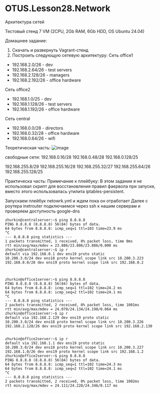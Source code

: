# OTUS.Lesson28.Network
Архитектура сетей

Тестовый стенд 7 VM (2CPU, 2Gb RAM, 6Gb HDD, OS Ubuntu 24.04)


Домашнее задание:

1. Скачать и развернуть Vagrant-стенд
2. Построить следующую сетевую архитектуру:
Сеть office1
- 192.168.2.0/26      - dev
- 192.168.2.64/26     - test servers
- 192.168.2.128/26    - managers
- 192.168.2.192/26    - office hardware

Сеть office2
- 192.168.1.0/25      - dev
- 192.168.1.128/26    - test servers
- 192.168.1.192/26    - office hardware

Сеть central
- 192.168.0.0/28     - directors
- 192.168.0.32/28    - office hardware
- 192.168.0.64/26    - wifi

Теоретическая часть:
![image](https://github.com/user-attachments/assets/3cb24d2c-49c7-4281-82e3-232b73850ab5)  

свободные сети:
192.168.0.16/28
192.168.0.48/28
192.168.0.128/25

192.168.255.8/29
192.168.255.16/28
192.168.255.32/27
192.168.255.64/26
192.168.255.128/25

Практическа часть:
Примечание к плейбуку: В этом задании я не использовал скрипт для восстановления правил фаервола при запуске, вместо этого использовалась утилита iptables-persistent.

Запускаем плейбук netowrk.yml и ждем пока он отработает
Далее с роутера inetrouter подключаемся через ssh к нашим серверам и проверяем доступность google-dns
```
zhurkin@centralserver:~$ ping 8.8.8.8
PING 8.8.8.8 (8.8.8.8) 56(84) bytes of data.
64 bytes from 8.8.8.8: icmp_seq=1 ttl=103 time=23.9 ms
^C
--- 8.8.8.8 ping statistics ---
1 packets transmitted, 1 received, 0% packet loss, time 0ms
rtt min/avg/max/mdev = 23.886/23.886/23.886/0.000 ms
zhurkin@centralserver:~$ ip r
default via 192.168.0.1 dev ens19 proto static 
10.200.3.0/24 dev ens18 proto kernel scope link src 10.200.3.223 
192.168.0.0/28 dev ens19 proto kernel scope link src 192.168.0.2 



zhurkin@office1server:~$ ping 8.8.8.8
PING 8.8.8.8 (8.8.8.8) 56(84) bytes of data.
64 bytes from 8.8.8.8: icmp_seq=1 ttl=102 time=24.2 ms
64 bytes from 8.8.8.8: icmp_seq=2 ttl=102 time=24.1 ms
^C
--- 8.8.8.8 ping statistics ---
2 packets transmitted, 2 received, 0% packet loss, time 1001ms
rtt min/avg/max/mdev = 24.070/24.134/24.198/0.064 ms
zhurkin@office1server:~$ ip r
default via 192.168.2.129 dev ens19 proto static 
10.200.3.0/24 dev ens18 proto kernel scope link src 10.200.3.226 
192.168.2.128/26 dev ens19 proto kernel scope link src 192.168.2.130 


zhurkin@office2server:~$ ip r 
default via 192.168.1.1 dev ens19 proto static 
10.200.3.0/24 dev ens18 proto kernel scope link src 10.200.3.227 
192.168.1.0/26 dev ens19 proto kernel scope link src 192.168.1.2 
zhurkin@office2server:~$ ping 8.8.8.8
PING 8.8.8.8 (8.8.8.8) 56(84) bytes of data.
64 bytes from 8.8.8.8: icmp_seq=1 ttl=102 time=24.3 ms
64 bytes from 8.8.8.8: icmp_seq=2 ttl=102 time=24.1 ms
^C
--- 8.8.8.8 ping statistics ---
2 packets transmitted, 2 received, 0% packet loss, time 1002ms
rtt min/avg/max/mdev = 24.111/24.228/24.346/0.117 ms
```
